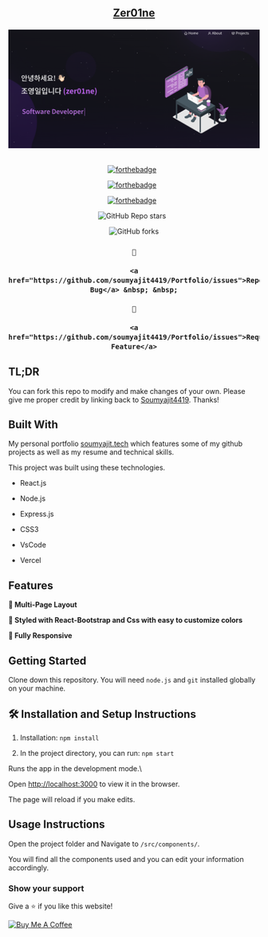 <h2 align="center">

  <a href="https://portfolio.zer01ne.dev/" target="_blank">Zer01ne</a>

</h2>

<div align="center">

  <img alt="Demo" src="./Images/readme-img.png" />

</div>


<br/>


<center>


[![forthebadge](https://forthebadge.com/images/badges/built-with-love.svg)](https://forthebadge.com) &nbsp;

[![forthebadge](https://forthebadge.com/images/badges/made-with-javascript.svg)](https://forthebadge.com) &nbsp;

[![forthebadge](https://forthebadge.com/images/badges/open-source.svg)](https://forthebadge.com) &nbsp;

![GitHub Repo stars](https://img.shields.io/github/stars/soumyajit4419/Portfolio?color=red&logo=github&style=for-the-badge) &nbsp;

![GitHub forks](https://img.shields.io/github/forks/soumyajit4419/Portfolio?color=red&logo=github&style=for-the-badge)


</center>


<h3 align="center">

    🔹

    <a href="https://github.com/soumyajit4419/Portfolio/issues">Report Bug</a> &nbsp; &nbsp;

    🔹

    <a href="https://github.com/soumyajit4419/Portfolio/issues">Request Feature</a>

</h3>


## TL;DR


You can fork this repo to modify and make changes of your own. Please give me proper credit by linking back to [Soumyajit4419](https://github.com/soumyajit4419/Portfolio). Thanks!


## Built With


My personal portfolio <a href="https://soumyajit.vercel.app/" target="_blank">soumyajit.tech</a> which features some of my github projects as well as my resume and technical skills.<br/>


This project was built using these technologies.


- React.js

- Node.js

- Express.js

- CSS3

- VsCode

- Vercel


## Features


**📖 Multi-Page Layout**


**🎨 Styled with React-Bootstrap and Css with easy to customize colors**


**📱 Fully Responsive**


## Getting Started


Clone down this repository. You will need `node.js` and `git` installed globally on your machine.


## 🛠 Installation and Setup Instructions


1. Installation: `npm install`


2. In the project directory, you can run: `npm start`


Runs the app in the development mode.\

Open [http://localhost:3000](http://localhost:3000) to view it in the browser.

The page will reload if you make edits.


## Usage Instructions


Open the project folder and Navigate to `/src/components/`. <br/>

You will find all the components used and you can edit your information accordingly.


### Show your support


Give a ⭐ if you like this website!


<a href="https://www.buymeacoffee.com/soumyajit4419" target="_blank"><img src="https://cdn.buymeacoffee.com/buttons/v2/default-violet.png" alt="Buy Me A Coffee" height= "60px" width= "217px" ></a>
